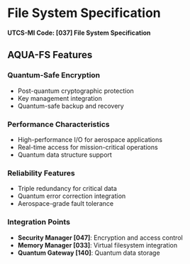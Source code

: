 # File System Specification
**UTCS-MI Code: [037] File System Specification**

## AQUA-FS Features

### Quantum-Safe Encryption
- Post-quantum cryptographic protection
- Key management integration
- Quantum-safe backup and recovery

### Performance Characteristics
- High-performance I/O for aerospace applications
- Real-time access for mission-critical operations  
- Quantum data structure support

### Reliability Features
- Triple redundancy for critical data
- Quantum error correction integration
- Aerospace-grade fault tolerance

### Integration Points
- **Security Manager [047]**: Encryption and access control
- **Memory Manager [033]**: Virtual filesystem integration
- **Quantum Gateway [140]**: Quantum data storage